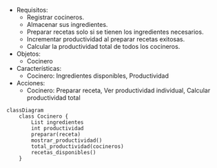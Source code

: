 <!-- 
2
    Imagina un sistema que modela el trabajo de cocineros en una cocina profesional.

Cada cocinero tiene tres elementos clave:

    Una lista de ingredientes disponibles.
    Un conjunto de recetas definidas que puede preparar
    Un contador de productividad, que aumenta cada vez que prepara una receta con éxito. Si hay más de un cocinero, sus puntos individuales pueden sumarse para obtener una métrica agregada de productividad.
Las únicas recetas permitidas en el sistema son:
Receta 	Ingredientes Requeridos
pan 	harina, agua
pizza 	harina, agua, sal, tomate, queso
galleta 	harina, agua, sal, chocolate

Realiza el análisis y diagrama de clases de la clase Cocinero en el archivo ejercicio_02.md.
Escribe el codigo en Python para la clase Cocinero en el archivo ejercicio_02.py.
Implementa los métodos de instancia, clase y estáticos según corresponda.
Instancia tres Cocineros y prueba sus métodos.
Muestra la métrica agregada de productividad. 
-->

- Requisitos:
    - Registrar cocineros.
    - Almacenar sus ingredientes.
    - Preparar recetas solo si se tienen los ingredientes necesarios.
    - Incrementar productividad al preparar recetas exitosas.
    - Calcular la productividad total de todos los cocineros.
- Objetos:
    - Cocinero
- Características:
    - Cocinero: Ingredientes disponibles, Productividad
- Acciones:
    - Cocinero: Preparar receta, Ver productividad individual, Calcular productividad total
```mermaid
classDiagram
    class Cocinero {
        List ingredientes
        int productividad
        preparar(receta)
        mostrar_productividad()
        total_productividad(cocineros)
        recetas_disponibles()
    }
```
